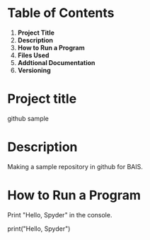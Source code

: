 # Table of Contents


1. **Project Title**
2. **Description**
3. **How to Run a Program**
4. **Files Used**
5. **Addtional Documentation**
6. **Versioning** 

# Project title 
github sample 

# Description 
Making a sample repository in github for BAIS. 

# How to Run a Program 
Print "Hello, Spyder" in the console.

print("Hello, Spyder")



